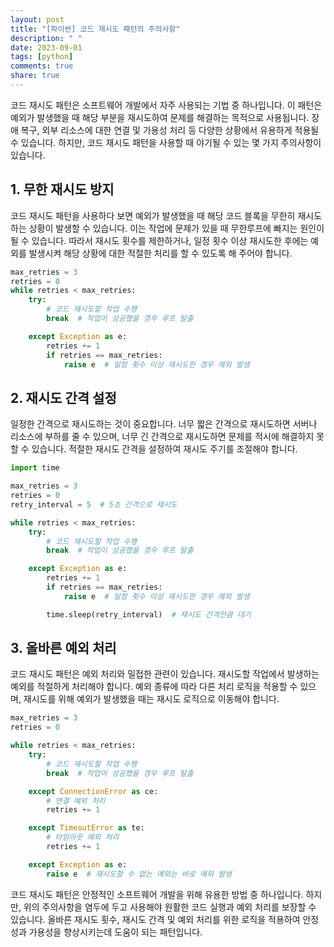 ```yaml
---
layout: post
title: "[파이썬] 코드 재시도 패턴의 주의사항"
description: " "
date: 2023-09-01
tags: [python]
comments: true
share: true
---
```


코드 재시도 패턴은 소프트웨어 개발에서 자주 사용되는 기법 중 하나입니다. 이 패턴은 예외가 발생했을 때 해당 부분을 재시도하여 문제를 해결하는 목적으로 사용됩니다. 장애 복구, 외부 리소스에 대한 연결 및 가용성 처리 등 다양한 상황에서 유용하게 적용될 수 있습니다. 하지만, 코드 재시도 패턴을 사용할 때 야기될 수 있는 몇 가지 주의사항이 있습니다. 

## 1. 무한 재시도 방지

코드 재시도 패턴을 사용하다 보면 예외가 발생했을 때 해당 코드 블록을 무한히 재시도하는 상황이 발생할 수 있습니다. 이는 작업에 문제가 있을 때 무한루프에 빠지는 원인이 될 수 있습니다. 따라서 재시도 횟수를 제한하거나, 일정 횟수 이상 재시도한 후에는 예외를 발생시켜 해당 상황에 대한 적절한 처리를 할 수 있도록 해 주어야 합니다.

```python
max_retries = 3
retries = 0
while retries < max_retries:
    try:
        # 코드 재시도할 작업 수행
        break  # 작업이 성공했을 경우 루프 탈출

    except Exception as e:
        retries += 1
        if retries == max_retries:
            raise e  # 일정 횟수 이상 재시도한 경우 예외 발생
```

## 2. 재시도 간격 설정

일정한 간격으로 재시도하는 것이 중요합니다. 너무 짧은 간격으로 재시도하면 서버나 리소스에 부하를 줄 수 있으며, 너무 긴 간격으로 재시도하면 문제를 적시에 해결하지 못할 수 있습니다. 적절한 재시도 간격을 설정하여 재시도 주기를 조절해야 합니다.

```python
import time

max_retries = 3
retries = 0
retry_interval = 5  # 5초 간격으로 재시도

while retries < max_retries:
    try:
        # 코드 재시도할 작업 수행
        break  # 작업이 성공했을 경우 루프 탈출

    except Exception as e:
        retries += 1
        if retries == max_retries:
            raise e  # 일정 횟수 이상 재시도한 경우 예외 발생

        time.sleep(retry_interval)  # 재시도 간격만큼 대기
```

## 3. 올바른 예외 처리

코드 재시도 패턴은 예외 처리와 밀접한 관련이 있습니다. 재시도할 작업에서 발생하는 예외를 적절하게 처리해야 합니다. 예외 종류에 따라 다른 처리 로직을 적용할 수 있으며, 재시도를 위해 예외가 발생했을 때는 재시도 로직으로 이동해야 합니다.

```python
max_retries = 3
retries = 0

while retries < max_retries:
    try:
        # 코드 재시도할 작업 수행
        break  # 작업이 성공했을 경우 루프 탈출

    except ConnectionError as ce:
        # 연결 예외 처리
        retries += 1

    except TimeoutError as te:
        # 타임아웃 예외 처리
        retries += 1

    except Exception as e:
        raise e  # 재시도할 수 없는 예외는 바로 예외 발생
```

코드 재시도 패턴은 안정적인 소프트웨어 개발을 위해 유용한 방법 중 하나입니다. 하지만, 위의 주의사항을 염두에 두고 사용해야 원활한 코드 실행과 예외 처리를 보장할 수 있습니다. 올바른 재시도 횟수, 재시도 간격 및 예외 처리를 위한 로직을 적용하여 안정성과 가용성을 향상시키는데 도움이 되는 패턴입니다.
